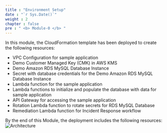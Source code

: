 ```yaml
---
title : "Environment Setup"
date : "`r Sys.Date()`"
weight : 2
chapter : false
pre : " <b> Module-0 </b> "
---
```


In this module, the CloudFormation template has been deployed to create the following resources:

- VPC Configuration for sample application
- Demo Customer Managed Key (CMK) in AWS KMS
- Demo Amazon RDS MySQL Database Instance
- Secret with database credentials for the Demo Amazon RDS MySQL Database Instance
- Lambda function for the sample application
- Lambda functions to initialize and populate the database with data for sample application
- API Gateway for accessing the sample application
- Rotation Lambda function to rotate secrets for RDS MySQL Database
- Remediation Lambda function for Incident Response workflow

By the end of this Module, the deployment includes the following resources:
![Architecture](/images/m0/mod0-asm-archi.png)
